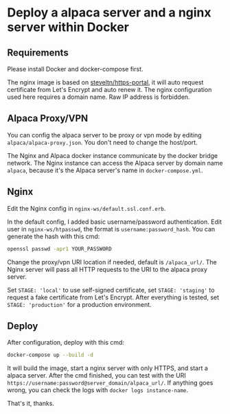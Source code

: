 Deploy a alpaca server and a nginx server within Docker
=======================================================

## Requirements

Please install Docker and docker-compose first.

The nginx image is based on
[steveltn/https-portal](https://github.com/SteveLTN/https-portal),
it will auto request certificate from Let's Encrypt and auto renew it.
The nginx configuration used here requires a domain name.
Raw IP address is forbidden.


## Alpaca Proxy/VPN

You can config the alpaca server to be proxy or vpn mode by editing
`alpaca/alpaca-proxy.json`. You don't need to change the host/port.

The Nginx and Alpaca docker instance communicate by the docker bridge network.
The Nginx instance can access the Alpaca server by domain name `alpaca`,
because it's the Alpaca server's name in `docker-compose.yml`.


## Nginx

Edit the Nginx config in `nginx-ws/default.ssl.conf.erb`.

In the default config, I added basic username/password authentication.
Edit user in `nginx-ws/htpasswd`, the format is `username:password_hash`.
You can generate the hash with this cmd:

```sh
openssl passwd -apr1 YOUR_PASSWORD
```

Change the proxy/vpn URI location if needed, default is `/alpaca_url/`. The
Nginx server will pass all HTTP requests to the URI to the alpaca proxy server.

Set `STAGE: 'local'` to use self-signed certificate, set `STAGE: 'staging'` to
request a fake certificate from Let's Encrypt. After everything is tested, set
`STAGE: 'production'` for a production environment.


## Deploy

After configuration, deploy with this cmd:

```sh
docker-compose up --build -d
```

It will build the image, start a nginx server with only HTTPS, and start a
alpaca server. After the cmd finished, you can test with the URI
`https://username:password@server_domain/alpaca_url/`. If anything goes wrong,
you can check the logs with `docker logs instance-name`.

That's it, thanks.
